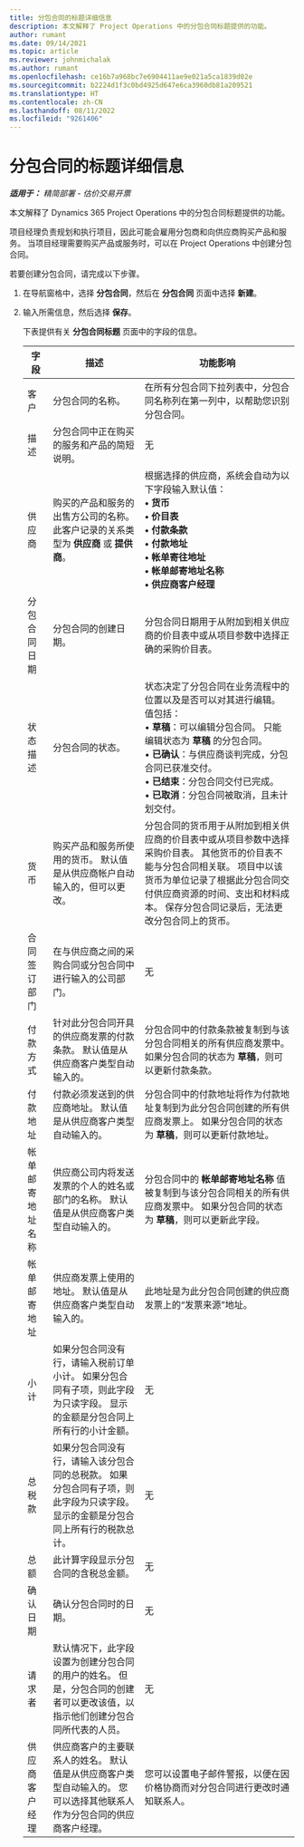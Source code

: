 ```yaml
---
title: 分包合同的标题详细信息
description: 本文解释了 Project Operations 中的分包合同标题提供的功能。
author: rumant
ms.date: 09/14/2021
ms.topic: article
ms.reviewer: johnmichalak
ms.author: rumant
ms.openlocfilehash: ce16b7a968bc7e6904411ae9e021a5ca1839d02e
ms.sourcegitcommit: b2224d1f3c0bd4925d647e6ca3960db81a209521
ms.translationtype: HT
ms.contentlocale: zh-CN
ms.lasthandoff: 08/11/2022
ms.locfileid: "9261406"
---
```

# <a name="header-details-for-subcontracts"></a>分包合同的标题详细信息

_**适用于：** 精简部署 - 估价交易开票_

本文解释了 Dynamics 365 Project Operations 中的分包合同标题提供的功能。

项目经理负责规划和执行项目，因此可能会雇用分包商和向供应商购买产品和服务。 当项目经理需要购买产品或服务时，可以在 Project Operations 中创建分包合同。

若要创建分包合同，请完成以下步骤。

1. 在导航窗格中，选择 **分包合同**，然后在 **分包合同** 页面中选择 **新建**。
2. 输入所需信息，然后选择 **保存**。

    下表提供有关 **分包合同标题** 页面中的字段的信息。

    | 字段 | 描述 |功能影响 |
    |---|------|---| 
    | 客户 | 分包合同的名称。 | 在所有分包合同下拉列表中，分包合同名称列在第一列中，以帮助您识别分包合同。 | 
    | 描述 | 分包合同中正在购买的服务和产品的简短说明。 | 无​ |
    | 供应商 | 购买的产品和服务的出售方公司的名称。 此客户记录的关系类型为 **供应商** 或 **提供商**。 | 根据选择的供应商，系统会自动为以下字段输入默认值：<br/> **• 货币** </br> **• 价目表** </br> **• 付款条款**</br> **• 付款地址**</br> **• 帐单寄往地址**</br> **• 帐单邮寄地址名称** </br>**• 供应商客户经理**|
    | 分包合同日期 | 分包合同的创建日期。 | 分包合同日期用于从附加到相关供应商的价目表中或从项目参数中选择正确的采购价目表。 |
    | 状态描述 | 分包合同的状态。 | 状态决定了分包合同在业务流程中的位置以及是否可以对其进行编辑。 <br/>值包括：<br>• **草稿**：可以编辑分包合同。 只能编辑状态为 **草稿** 的分包合同。<br/>• **已确认**：与供应商谈判完成，分包合同已获准交付。 <br/>• **已结束**：分包合同交付已完成。<br/>• **已取消**：分包合同被取消，且未计划交付。  | 
    | 货币 | 购买产品和服务所使用的货币。 默认值是从供应商帐户自动输入的，但可以更改。 | 分包合同的货币用于从附加到相关供应商的价目表中或从项目参数中选择采购价目表。 其他货币的价目表不能与分包合同相关联。 项目中以该货币为单位记录了根据此分包合同交付供应商资源的时间、支出和材料成本。 保存分包合同记录后，无法更改分包合同上的货币。|
    | 合同签订部门 | 在与供应商之间的采购合同或分包合同中进行输入的公司部门。 | 无​ |
    | 付款方式 | 针对此分包合同开具的供应商发票的付款条款。 默认值是从供应商客户类型自动输入的。 | 分包合同中的付款条款被复制到与该分包合同相关的所有供应商发票中。 如果分包合同的状态为 **草稿**，则可以更新付款条款。 | 
    | 付款地址 | 付款必须发送到的供应商地址。 默认值是从供应商客户类型自动输入的。 | 分包合同中的付款地址将作为付款地址复制到为此分包合同创建的所有供应商发票上。 如果分包合同的状态为 **草稿**，则可以更新付款地址。|
    | 帐单邮寄地址名称 | 供应商公司内将发送发票的个人的姓名或部门的名称。 默认值是从供应商客户类型自动输入的。 | 分包合同中的 **帐单邮寄地址名称** 值被复制到与该分包合同相关的所有供应商发票中。 如果分包合同的状态为 **草稿**，则可以更新此字段。|
    | 帐单邮寄地址 | 供应商发票上使用的地址。 默认值是从供应商客户类型自动输入的。 | 此地址是为此分包合同创建的供应商发票上的“发票来源”地址。 |
    | 小计 | 如果分包合同没有行，请输入税前订单小计。 如果分包合同有子项，则此字段为只读字段。 显示的金额是分包合同上所有行的小计金额。 | 无​ |
    | 总税款 | 如果分包合同没有行，请输入该分包合同的总税款。 如果分包合同有子项，则此字段为只读字段。 显示的金额是分包合同上所有行的税款总计。 | 无​ |
    | 总额 | 此计算字段显示分包合同的含税总金额。 | 无​ |
    | 确认日期 | 确认分包合同时的日期。 | 无​ |
    | 请求者 | 默认情况下，此字段设置为创建分包合同的用户的姓名。 但是，分包合同的创建者可以更改该值，以指示他们创建分包合同所代表的人员。 | 无​ |
    | 供应商客户经理 | 供应商客户的主要联系人的姓名。 默认值是从供应商客户类型自动输入的。 您可以选择其他联系人作为分包合同的供应商客户经理。 | 您可以设置电子邮件警报，以便在因价格协商而对分包合同进行更改时通知联系人。 |
